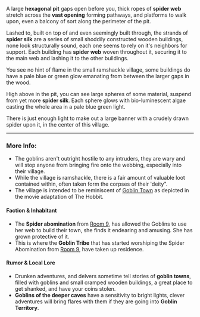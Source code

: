 A large **hexagonal pit** gaps open before you, thick ropes of **spider web** stretch across the **vast opening** forming pathways, and platforms to walk upon, even a balcony of sort along the perimeter of the pit.

Lashed to, built on top of and even seemingly built through, the strands of **spider silk** are a series of small shoddily constructed wooden buildings, 
 none look structurally sound, each one seems to rely on it's neighbors for support. Each building has **spider web** woven throughout it, securing it to the main web and lashing it to the other buildings. 
 
You see no hint of flame in the small ramshackle village, some buildings do have a pale blue or green glow emanating from between the larger gaps in the wood.

High above in the pit, you can see large spheres of some material, suspend from yet more **spider silk**. Each sphere glows with bio-luminescent algae casting the whole area in a pale blue green light.

There is just enough light to make out a large banner with a crudely drawn spider upon it, in the center of this village. 

---

### More Info:

* The goblins aren't outright hostile to any intruders, they are wary and will stop anyone from bringing fire onto the webbing, especially into their village.
* While the village is ramshackle, there is a fair amount of valuable loot contained within, often taken form the corpses of their 'deity".
* The village is intended to be reminiscent of [Goblin Town](https://www.youtube.com/watch?v=sVzjb-OcmXI) as depicted in the movie adaptation of The Hobbit.

#### Faction & Inhabitant

* The **Spider abomination** from [Room 9](https://old.reddit.com/r/Dungeon23/comments/107j3pt/day_9_too_many_legs_to_be_trusted/), has allowed the Goblins to use her web to build their town, she finds it endearing and amusing. She has grown protective of it.
* This is where the **Goblin Tribe** that has started worshiping the Spider Abomination from [Room 9](Room_9.md), have taken up residence. 

#### Rumor & Local Lore

* Drunken adventures, and delvers sometime tell stories of **goblin towns**, filled with goblins and small cramped wooden buildings, a great place to get shanked, and have your coins stolen.
* **Goblins of the deeper caves** have a sensitivity to bright lights, clever adventures will bring flares with them if they are going into **Goblin Territory**.